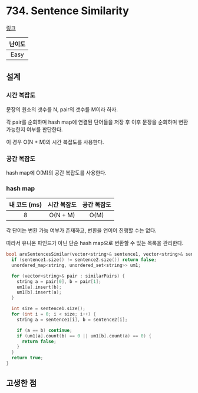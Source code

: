 # 734. Sentence Similarity

[링크](https://leetcode.com/problems/sentence-similarity/description/)

| 난이도 |
| :----: |
|  Easy  |

## 설계

### 시간 복잡도

문장의 원소의 갯수를 N, pair의 갯수를 M이라 하자.

각 pair를 순회하며 hash map에 연결된 단어들을 저장 후 이후 문장을 순회하며 변환 가능한지 여부를 판단한다.

이 경우 O(N + M)의 시간 복잡도를 사용한다.

### 공간 복잡도

hash map에 O(M)의 공간 복잡도를 사용한다.

### hash map

| 내 코드 (ms) | 시간 복잡도 | 공간 복잡도 |
| :----------: | :---------: | :---------: |
|      8       |  O(N + M)   |    O(M)     |

각 단어는 변환 가능 여부가 존재하고, 변환을 연이어 진행할 수는 없다.

따라서 유니온 파인드가 아닌 단순 hash map으로 변환할 수 있는 목록을 관리한다.

```cpp
bool areSentencesSimilar(vector<string>& sentence1, vector<string>& sentence2, vector<vector<string>>& similarPairs) {
  if (sentence1.size() != sentence2.size()) return false;
  unordered_map<string, unordered_set<string>> um1;

  for (vector<string>& pair : similarPairs) {
    string a = pair[0], b = pair[1];
    um1[a].insert(b);
    um1[b].insert(a);
  }

  int size = sentence1.size();
  for (int i = 0; i < size; i++) {
    string a = sentence1[i], b = sentence2[i];

    if (a == b) continue;
    if (um1[a].count(b) == 0 || um1[b].count(a) == 0) {
      return false;
    }
  }
  return true;
}
```

## 고생한 점
